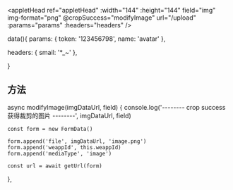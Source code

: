 <appletHead
  ref="appletHead"
  :width="144"
  :height="144"
  field="img"
  img-format="png"
  @cropSuccess="modifyImage"
  url="/upload"
  :params="params"
  :headers="headers"
/>

data(){
  params: {
    token: '123456798',
    name: 'avatar'
  },

  headers: {
    smail: '*_~'
  },

}

## 方法
async modifyImage(imgDataUrl, field) {
    console.log('-------- crop success 获得裁剪的图片 --------', imgDataUrl, field)

    const form = new FormData()

    form.append('file', imgDataUrl, 'image.png')
    form.append('weappId', this.weappId)
    form.append('mediaType', 'image')

    const url = await getUrl(form)


  },
